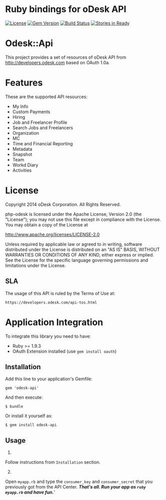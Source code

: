 Ruby bindings for oDesk API
============

[![License](http://img.shields.io/packagist/l/odesk/php-odesk.svg)](http://www.apache.org/licenses/LICENSE-2.0.html)
[![Gem Version](https://badge.fury.io/rb/odesk-api.svg)](http://badge.fury.io/rb/odesk-api)
[![Build Status](https://travis-ci.org/odesk/ruby-odesk.svg)](https://travis-ci.org/odesk/ruby-odesk)
[![Stories in Ready](http://badge.waffle.io/odesk/ruby-odesk.png)](http://waffle.io/odesk/ruby-odesk)

# Odesk::Api

This project provides a set of resources of oDesk API from http://developers.odesk.com
 based on OAuth 1.0a.

# Features
These are the supported API resources:

* My Info
* Custom Payments
* Hiring
* Job and Freelancer Profile
* Search Jobs and Freelancers
* Organization
* MC
* Time and Financial Reporting
* Metadata
* Snapshot
* Team
* Workd Diary
* Activities

# License

Copyright 2014 oDesk Corporation. All Rights Reserved.

php-odesk is licensed under the Apache License, Version 2.0 (the "License");
you may not use this file except in compliance with the License.
You may obtain a copy of the License at

http://www.apache.org/licenses/LICENSE-2.0

Unless required by applicable law or agreed to in writing, software
distributed under the License is distributed on an "AS IS" BASIS,
WITHOUT WARRANTIES OR CONDITIONS OF ANY KIND, either express or implied.
See the License for the specific language governing permissions and
limitations under the License.

## SLA
The usage of this API is ruled by the Terms of Use at:

    https://developers.odesk.com/api-tos.html

# Application Integration
To integrate this library you need to have:

* Ruby >= 1.9.3
* OAuth Extension installed (use `gem install oauth`)

## Installation

Add this line to your application's Gemfile:

    gem 'odesk-api'

And then execute:

    $ bundle

Or install it yourself as:

    $ gem install odesk-api

## Usage

1.
Follow instructions from `Installation` section.

2.
Open `myapp.rb` and type the `consumer_key` and `consumer_secret` that you previously got from the API Center.
***That's all. Run your app as `ruby myapp.rb` and have fun.***'
